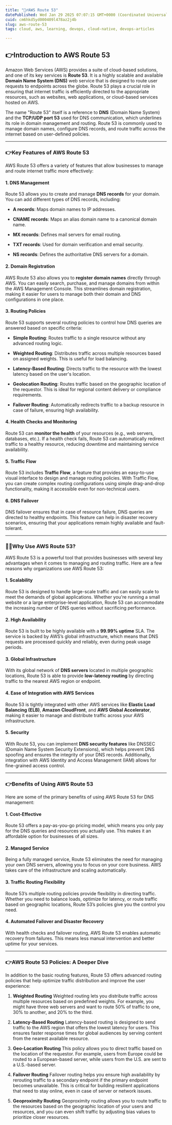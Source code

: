 ```yaml
---
title: "🤷‍♂️AWS Route 53"
datePublished: Wed Jan 29 2025 07:07:15 GMT+0000 (Coordinated Universal Time)
cuid: cm6hkd5yd000409l478az2j4b
slug: aws-route-53
tags: cloud, aws, learning, devops, cloud-native, devops-articles

---
```


## **👉Introduction to AWS Route 53**

Amazon Web Services (AWS) provides a suite of cloud-based solutions, and one of its key services is **Route 53**. It is a highly scalable and available **Domain Name System (DNS)** web service that is designed to route user requests to endpoints across the globe. Route 53 plays a crucial role in ensuring that internet traffic is efficiently directed to the appropriate resources, such as websites, web applications, or cloud-based services hosted on AWS.

The name "Route 53" itself is a reference to **DNS** (Domain Name System) and the **TCP/UDP port 53** used for DNS communication, which underlines its role in domain management and routing. Route 53 is commonly used to manage domain names, configure DNS records, and route traffic across the internet based on user-defined policies.

---

### **👉Key Features of AWS Route 53**

AWS Route 53 offers a variety of features that allow businesses to manage and route internet traffic more effectively:

#### 1\. **DNS Management**

Route 53 allows you to create and manage **DNS records** for your domain. You can add different types of DNS records, including:

* **A records**: Maps domain names to IP addresses.
    
* **CNAME records**: Maps an alias domain name to a canonical domain name.
    
* **MX records**: Defines mail servers for email routing.
    
* **TXT records**: Used for domain verification and email security.
    
* **NS records**: Defines the authoritative DNS servers for a domain.
    

#### 2\. **Domain Registration**

AWS Route 53 also allows you to **register domain names** directly through AWS. You can easily search, purchase, and manage domains from within the AWS Management Console. This streamlines domain registration, making it easier for users to manage both their domain and DNS configurations in one place.

#### 3\. **Routing Policies**

Route 53 supports several routing policies to control how DNS queries are answered based on specific criteria:

* **Simple Routing**: Routes traffic to a single resource without any advanced routing logic.
    
* **Weighted Routing**: Distributes traffic across multiple resources based on assigned weights. This is useful for load balancing.
    
* **Latency-Based Routing**: Directs traffic to the resource with the lowest latency based on the user's location.
    
* **Geolocation Routing**: Routes traffic based on the geographic location of the requestor. This is ideal for regional content delivery or compliance requirements.
    
* **Failover Routing**: Automatically redirects traffic to a backup resource in case of failure, ensuring high availability.
    

#### 4\. **Health Checks and Monitoring**

Route 53 can **monitor the health** of your resources (e.g., web servers, databases, etc.). If a health check fails, Route 53 can automatically redirect traffic to a healthy resource, reducing downtime and maintaining service availability.

#### 5\. **Traffic Flow**

Route 53 includes **Traffic Flow**, a feature that provides an easy-to-use visual interface to design and manage routing policies. With Traffic Flow, you can create complex routing configurations using simple drag-and-drop functionality, making it accessible even for non-technical users.

#### 6\. **DNS Failover**

DNS failover ensures that in case of resource failure, DNS queries are directed to healthy endpoints. This feature can help in disaster recovery scenarios, ensuring that your applications remain highly available and fault-tolerant.

---

### **🤷‍♂️Why Use AWS Route 53?**

AWS Route 53 is a powerful tool that provides businesses with several key advantages when it comes to managing and routing traffic. Here are a few reasons why organizations use AWS Route 53:

#### 1\. **Scalability**

Route 53 is designed to handle large-scale traffic and can easily scale to meet the demands of global applications. Whether you're running a small website or a large enterprise-level application, Route 53 can accommodate the increasing number of DNS queries without sacrificing performance.

#### 2\. **High Availability**

Route 53 is built to be highly available with a **99.99% uptime** SLA. The service is backed by AWS’s global infrastructure, which means that DNS requests are processed quickly and reliably, even during peak usage periods.

#### 3\. **Global Infrastructure**

With its global network of **DNS servers** located in multiple geographic locations, Route 53 is able to provide **low-latency routing** by directing traffic to the nearest AWS region or endpoint.

#### 4\. **Ease of Integration with AWS Services**

Route 53 is tightly integrated with other AWS services like **Elastic Load Balancing (ELB)**, **Amazon CloudFront**, and **AWS Global Accelerator**, making it easier to manage and distribute traffic across your AWS infrastructure.

#### 5\. **Security**

With Route 53, you can implement **DNS security features** like DNSSEC (Domain Name System Security Extensions), which helps prevent DNS spoofing and ensures the integrity of your DNS records. Additionally, integration with AWS Identity and Access Management (IAM) allows for fine-grained access control.

---

### **👉Benefits of Using AWS Route 53**

Here are some of the primary benefits of using AWS Route 53 for DNS management:

#### 1\. **Cost-Effective**

Route 53 offers a pay-as-you-go pricing model, which means you only pay for the DNS queries and resources you actually use. This makes it an affordable option for businesses of all sizes.

#### 2\. **Managed Service**

Being a fully managed service, Route 53 eliminates the need for managing your own DNS servers, allowing you to focus on your core business. AWS takes care of the infrastructure and scaling automatically.

#### 3\. **Traffic Routing Flexibility**

Route 53’s multiple routing policies provide flexibility in directing traffic. Whether you need to balance loads, optimize for latency, or route traffic based on geographic locations, Route 53’s policies give you the control you need.

#### 4\. **Automated Failover and Disaster Recovery**

With health checks and failover routing, AWS Route 53 enables automatic recovery from failures. This means less manual intervention and better uptime for your services.

---

### **👉AWS Route 53 Policies: A Deeper Dive**

In addition to the basic routing features, Route 53 offers advanced routing policies that help optimize traffic distribution and improve the user experience:

1. **Weighted Routing** Weighted routing lets you distribute traffic across multiple resources based on predefined weights. For example, you might have three web servers and want to route 50% of traffic to one, 30% to another, and 20% to the third.
    
2. **Latency-Based Routing** Latency-based routing is designed to send traffic to the AWS region that offers the lowest latency for users. This ensures faster response times for global audiences by serving content from the nearest available resource.
    
3. **Geo-Location Routing** This policy allows you to direct traffic based on the location of the requestor. For example, users from Europe could be routed to a European-based server, while users from the U.S. are sent to a U.S.-based server.
    
4. **Failover Routing** Failover routing helps you ensure high availability by rerouting traffic to a secondary endpoint if the primary endpoint becomes unavailable. This is critical for building resilient applications that need to stay online, even in case of server or network issues.
    
5. **Geoproximity Routing** Geoproximity routing allows you to route traffic to the resources based on the geographic location of your users and resources, and you can even shift traffic by adjusting bias values to prioritize closer resources.